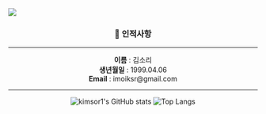 <img src="https://capsule-render.vercel.app/api?type=wave&color=timeGradient&height=300&section=header&text=sori's%20github&fontSize=90" />
<div align="center">
<h3>📍 인적사항</h3>
<hr>
<b>이름</b> : 김소리 <br>
<b>생년월일</b> : 1999.04.06 <br>
<b>Email</b> : imoiksr@gmail.com <br>

<hr>


  <img src="https://github-readme-stats.vercel.app/api?username=kimsor1&show_icons=true&theme=radical" alt="kimsor1's GitHub stats" />
  <img src="https://github-readme-stats.vercel.app/api/top-langs/?username=kimsor1&layout=compact" alt="Top Langs" />
</div>

